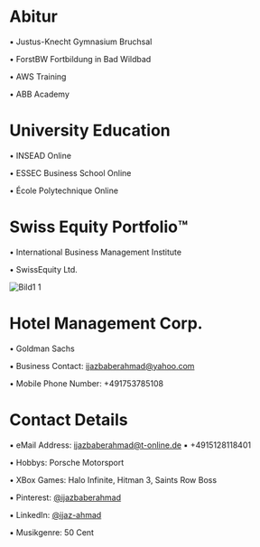 # Abitur

▪︎ Justus-Knecht Gymnasium Bruchsal

• ForstBW Fortbildung in Bad Wildbad

• AWS Training

• ABB Academy

# University Education

• INSEAD Online

• ESSEC Business School Online

• École Polytechnique Online

# Swiss Equity Portfolio™️

• International Business Management Institute

• SwissEquity Ltd.

![Bild1 1](https://user-images.githubusercontent.com/95079463/173062915-61d28cb7-3aa7-4236-8c58-55eb180333d0.png)

# Hotel Management Corp. 

• Goldman Sachs 

▪︎ Business Contact: ijazbaberahmad@yahoo.com 

• Mobile Phone Number: +491753785108

# Contact Details 

▪︎ eMail Address: ijazbaberahmad@t-online.de ▪︎ +4915128118401 

• Hobbys: Porsche Motorsport

• XBox Games: Halo Infinite, Hitman 3, Saints Row Boss

▪︎ Pinterest: [@ijazbaberahmad](https://www.pinterest.de/ijazbaberahmad/)

▪︎ LinkedIn: [@ijaz-ahmad](https://www.linkedin.com/in/ijaz-ahmad-69677b13a/)

▪︎ Musikgenre: 50 Cent 



